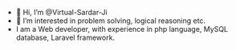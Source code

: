 - 👋 Hi, I’m @Virtual-Sardar-Ji
- 👀 I’m interested in problem solving, logical reasoning etc.
- I am a Web developer, with experience in php language, MySQL database, Laravel framework.

<!---
Virtual-Sardar-Ji/Virtual-Sardar-Ji is a ✨ special ✨ repository because its `README.md` (this file) appears on your GitHub profile.
You can click the Preview link to take a look at your changes.
--->
